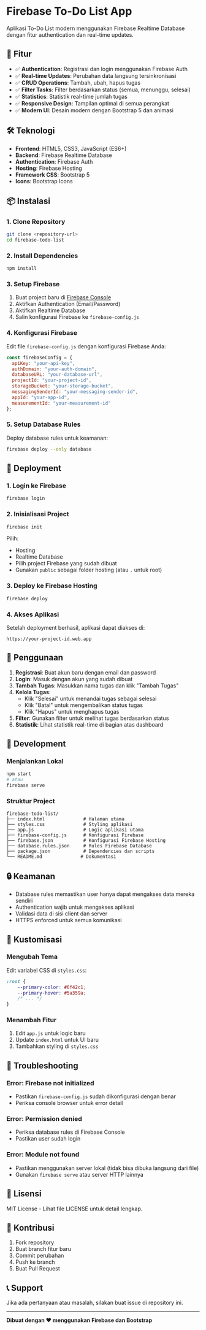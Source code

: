 # Firebase To-Do List App

Aplikasi To-Do List modern menggunakan Firebase Realtime Database dengan fitur authentication dan real-time updates.

## 🚀 Fitur

- ✅ **Authentication**: Registrasi dan login menggunakan Firebase Auth
- ✅ **Real-time Updates**: Perubahan data langsung tersinkronisasi
- ✅ **CRUD Operations**: Tambah, ubah, hapus tugas
- ✅ **Filter Tasks**: Filter berdasarkan status (semua, menunggu, selesai)
- ✅ **Statistics**: Statistik real-time jumlah tugas
- ✅ **Responsive Design**: Tampilan optimal di semua perangkat
- ✅ **Modern UI**: Desain modern dengan Bootstrap 5 dan animasi

## 🛠️ Teknologi

- **Frontend**: HTML5, CSS3, JavaScript (ES6+)
- **Backend**: Firebase Realtime Database
- **Authentication**: Firebase Auth
- **Hosting**: Firebase Hosting
- **Framework CSS**: Bootstrap 5
- **Icons**: Bootstrap Icons

## 📦 Instalasi

### 1. Clone Repository
```bash
git clone <repository-url>
cd firebase-todo-list
```

### 2. Install Dependencies
```bash
npm install
```

### 3. Setup Firebase
1. Buat project baru di [Firebase Console](https://console.firebase.google.com/)
2. Aktifkan Authentication (Email/Password)
3. Aktifkan Realtime Database
4. Salin konfigurasi Firebase ke `firebase-config.js`

### 4. Konfigurasi Firebase
Edit file `firebase-config.js` dengan konfigurasi Firebase Anda:

```javascript
const firebaseConfig = {
  apiKey: "your-api-key",
  authDomain: "your-auth-domain",
  databaseURL: "your-database-url",
  projectId: "your-project-id",
  storageBucket: "your-storage-bucket",
  messagingSenderId: "your-messaging-sender-id",
  appId: "your-app-id",
  measurementId: "your-measurement-id"
};
```

### 5. Setup Database Rules
Deploy database rules untuk keamanan:
```bash
firebase deploy --only database
```

## 🚀 Deployment

### 1. Login ke Firebase
```bash
firebase login
```

### 2. Inisialisasi Project
```bash
firebase init
```
Pilih:
- Hosting
- Realtime Database
- Pilih project Firebase yang sudah dibuat
- Gunakan `public` sebagai folder hosting (atau `.` untuk root)

### 3. Deploy ke Firebase Hosting
```bash
firebase deploy
```

### 4. Akses Aplikasi
Setelah deployment berhasil, aplikasi dapat diakses di:
```
https://your-project-id.web.app
```

## 📱 Penggunaan

1. **Registrasi**: Buat akun baru dengan email dan password
2. **Login**: Masuk dengan akun yang sudah dibuat
3. **Tambah Tugas**: Masukkan nama tugas dan klik "Tambah Tugas"
4. **Kelola Tugas**: 
   - Klik "Selesai" untuk menandai tugas sebagai selesai
   - Klik "Batal" untuk mengembalikan status tugas
   - Klik "Hapus" untuk menghapus tugas
5. **Filter**: Gunakan filter untuk melihat tugas berdasarkan status
6. **Statistik**: Lihat statistik real-time di bagian atas dashboard

## 🔧 Development

### Menjalankan Lokal
```bash
npm start
# atau
firebase serve
```

### Struktur Project
```
firebase-todo-list/
├── index.html              # Halaman utama
├── styles.css              # Styling aplikasi
├── app.js                  # Logic aplikasi utama
├── firebase-config.js      # Konfigurasi Firebase
├── firebase.json           # Konfigurasi Firebase Hosting
├── database.rules.json     # Rules Firebase Database
├── package.json            # Dependencies dan scripts
└── README.md              # Dokumentasi
```

## 🔒 Keamanan

- Database rules memastikan user hanya dapat mengakses data mereka sendiri
- Authentication wajib untuk mengakses aplikasi
- Validasi data di sisi client dan server
- HTTPS enforced untuk semua komunikasi

## 🎨 Kustomisasi

### Mengubah Tema
Edit variabel CSS di `styles.css`:
```css
:root {
    --primary-color: #6f42c1;
    --primary-hover: #5a359a;
    /* ... */
}
```

### Menambah Fitur
1. Edit `app.js` untuk logic baru
2. Update `index.html` untuk UI baru
3. Tambahkan styling di `styles.css`

## 🐛 Troubleshooting

### Error: Firebase not initialized
- Pastikan `firebase-config.js` sudah dikonfigurasi dengan benar
- Periksa console browser untuk error detail

### Error: Permission denied
- Periksa database rules di Firebase Console
- Pastikan user sudah login

### Error: Module not found
- Pastikan menggunakan server lokal (tidak bisa dibuka langsung dari file)
- Gunakan `firebase serve` atau server HTTP lainnya

## 📄 Lisensi

MIT License - Lihat file LICENSE untuk detail lengkap.

## 🤝 Kontribusi

1. Fork repository
2. Buat branch fitur baru
3. Commit perubahan
4. Push ke branch
5. Buat Pull Request

## 📞 Support

Jika ada pertanyaan atau masalah, silakan buat issue di repository ini.

---

**Dibuat dengan ❤️ menggunakan Firebase dan Bootstrap** 